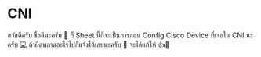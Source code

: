 # CNI
สวัสดีครับ ชื่อดีนะครับ 👋 ก็ Sheet นี้ก็จะเป็นการสอน Config Cisco Device ที่เจอใน CNI นะครับ 💻 ถ้าผิดพลาดอะไรไปก็แจ้งได้เลยนะครับ 📢 จะได้แก้ให้ 👍🔧
